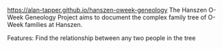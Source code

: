 https://alan-tapper.github.io/hanszen-oweek-geneology
The Hanszen O-Week Geneology Project aims to document the complex family tree of O-Week families at Hanszen.

Features:
Find the relationship between any two people in the tree
